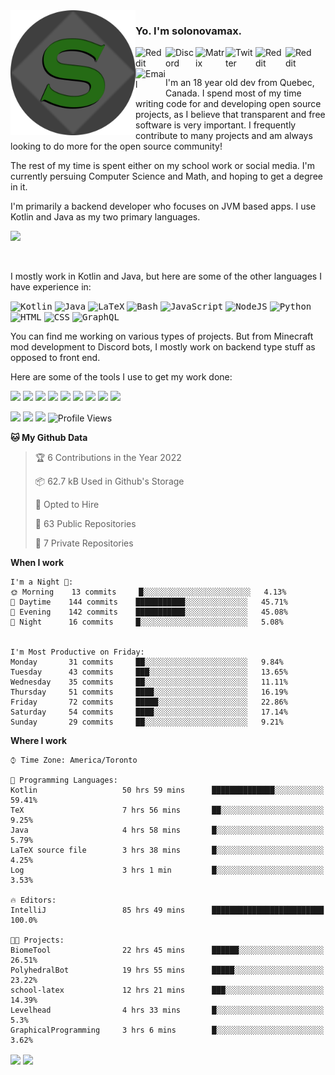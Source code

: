 <img align="left" alt="Avatar" width="200px" src="https://raw.githubusercontent.com/solonovamax/solonovamax/main/solonovamax-circle.png" />

### Yo. I'm solonovamax.

<a href="https://gitlab.com/solonovamax">
    <img align="left" alt="Reddit" width="48px" src="https://img.icons8.com/color/2x/gitlab.png">
</a>

<a href="https://discord.solonovamax.gay">
    <img align="left" alt="Discord" width="48px" src="https://img.icons8.com/color/2x/discord-logo.png">
</a>

<a href="https://matrix.to/#/@solonovamax:matrix.org">
    <img align="left" alt="Matrix" width="48px" src="https://img.icons8.com/material/2x/matrix-logo.png">
</a>

<a href="https://twitter.com/solonovamax">
    <img align="left" alt="Twitter" width="48px" src="https://img.icons8.com/color/2x/twitter.png">
</a>

<!-- <a href="https://twitch.tv/solonovamax">
    <img align="left" alt="Twitch" width="48px" src="https://img.icons8.com/color/2x/twitch.png">
</a> -->

<a href="https://reddit.com/u/solonovamax">
    <img align="left" alt="Reddit" width="48px" src="https://img.icons8.com/color/2x/reddit.png">
</a>

<a href="https://www.youtube.com/channel/UCTxCeyGu41WfEBT8mXpjHMA">
    <img align="left" alt="Reddit" width="48px" src="https://img.icons8.com/color/2x/youtube.png">
</a>

<a href="mailto:solonovamax@12oclockpoint.com">
    <img align="left" alt="Email" width="48px" src="https://img.icons8.com/fluency/2x/mail.png">
</a>

<!-- <a href="https://open.spotify.com/user/solonovamax">
    <img align="left" alt="Spotify" width="48px" src="https://img.icons8.com/color/2x/spotify.png">
</a> -->

<br/>
<br/>

I'm an 18 year old dev from Quebec, Canada.
I spend most of my time writing code for and developing open source projects, as I believe that transparent and free software is very important.
I frequently contribute to many projects and am always looking to do more for the open source community!

The rest of my time is spent either on my school work or social media. I'm currently persuing Computer Science and Math, and hoping to get a degree in it.

I'm primarily a backend developer who focuses on JVM based apps. I use Kotlin and Java as my two primary languages.


<a href="https://github.com/ryo-ma/github-profile-trophy"><img src="https://github-profile-trophy.vercel.app/?username=pierreschwang&margin-w=15&row=1"/></a> 

<br/>

I mostly work in Kotlin and Java, but here are some of the other languages I have experience in:

<kbd><img height="32" alt="Kotlin" src="https://img.icons8.com/color/1x/kotlin.png"></kbd>
<kbd><img height="32" alt="Java" src="https://img.icons8.com/color/1x/java-coffee-cup-logo.png"></kbd>
<kbd><img height="32" alt="LaTeX" src="https://img.icons8.com/color/1x/latex.png"></kbd>
<kbd><img height="32" alt="Bash" src="https://img.icons8.com/color/1x/console.png"></kbd>
<kbd><img height="32" alt="JavaScript" src="https://img.icons8.com/color/1x/javascript.png"></kbd>
<kbd><img height="32" alt="NodeJS" src="https://img.icons8.com/color/1x/nodejs.png"></kbd>
<kbd><img height="32" alt="Python" src="https://img.icons8.com/color/1x/python.png"></kbd>
<kbd><img height="32" alt="HTML" src="https://img.icons8.com/color/1x/html-5.png"></kbd>
<kbd><img height="32" alt="CSS" src="https://img.icons8.com/color/1x/css3.png"></kbd>
<kbd><img height="32" alt="GraphQL" src="https://img.icons8.com/color/1x/graphql.png"></kbd>

You can find me working on various types of projects.
But from Minecraft mod development to Discord bots, I mostly work on backend type stuff as opposed to front end.

Here are some of the tools I use to get my work done:

<kbd><img height="32" src="https://img.icons8.com/color/2x/intellij-idea.png"></kbd>
<kbd><img height="32" src="https://img.icons8.com/color/2x/linux.png"></kbd>
<kbd><img height="32" src="https://img.icons8.com/fluent/2x/console.png"></kbd>
<kbd><img height="32" src="https://img.icons8.com/color/2x/open-source.png"></kbd>
<kbd><img height="32" src="https://img.icons8.com/color/2x/git.png"></kbd>
<kbd><img height="32" src="https://img.icons8.com/color/2x/docker.png"></kbd>
<kbd><img height="32" src="https://img.icons8.com/color/2x/mongodb.png"></kbd>
<kbd><img height="32" src="https://img.icons8.com/color/2x/nginx.png"></kbd>
<kbd><img height="32" src="https://img.icons8.com/metro/2x/mysql.png"></kbd>

![](https://img.shields.io/badge/OS-Arch%20Linux-informational?style=flat&logo=Arch%20Linux&logoColor=white&color=007ec6)
![](https://img.shields.io/badge/Editor-IntelliJ%20Idea-informational?style=flat&logo=IntelliJ%20Idea&logoColor=white&color=007ec6)
![](https://img.shields.io/badge/Main%20Languages-Java%20%26%20Kotlin-informational?style=flat&logo=Java&logoColor=white&color=007ec6)
![Profile Views](https://komarev.com/ghpvc/?username=solonovamax&color=blue&style=flat)


<!--START_SECTION:waka-->
**🐱 My Github Data** 

> 🏆 6 Contributions in the Year 2022
 > 
> 📦 62.7 kB Used in Github's Storage 
 > 
> 💼 Opted to Hire
 > 
> 📜 63 Public Repositories 
 > 
> 🔑 7 Private Repositories  
 > 
**When I work** 

```text
I'm a Night 🦉: 
🌞 Morning    13 commits     █░░░░░░░░░░░░░░░░░░░░░░░░   4.13% 
🌆 Daytime    144 commits    ███████████░░░░░░░░░░░░░░   45.71% 
🌃 Evening    142 commits    ███████████░░░░░░░░░░░░░░   45.08% 
🌙 Night      16 commits     █░░░░░░░░░░░░░░░░░░░░░░░░   5.08%


I'm Most Productive on Friday: 
Monday       31 commits     ██░░░░░░░░░░░░░░░░░░░░░░░   9.84% 
Tuesday      43 commits     ███░░░░░░░░░░░░░░░░░░░░░░   13.65% 
Wednesday    35 commits     ██░░░░░░░░░░░░░░░░░░░░░░░   11.11% 
Thursday     51 commits     ████░░░░░░░░░░░░░░░░░░░░░   16.19% 
Friday       72 commits     █████░░░░░░░░░░░░░░░░░░░░   22.86% 
Saturday     54 commits     ████░░░░░░░░░░░░░░░░░░░░░   17.14% 
Sunday       29 commits     ██░░░░░░░░░░░░░░░░░░░░░░░   9.21%

```


**Where I work** 

```text
⌚︎ Time Zone: America/Toronto

💬 Programming Languages: 
Kotlin                   50 hrs 59 mins      ██████████████░░░░░░░░░░░   59.41% 
TeX                      7 hrs 56 mins       ██░░░░░░░░░░░░░░░░░░░░░░░   9.25% 
Java                     4 hrs 58 mins       █░░░░░░░░░░░░░░░░░░░░░░░░   5.79% 
LaTeX source file        3 hrs 38 mins       █░░░░░░░░░░░░░░░░░░░░░░░░   4.25% 
Log                      3 hrs 1 min         █░░░░░░░░░░░░░░░░░░░░░░░░   3.53%

🔥 Editors: 
IntelliJ                 85 hrs 49 mins      █████████████████████████   100.0%

🐱‍💻 Projects: 
BiomeTool                22 hrs 45 mins      ██████░░░░░░░░░░░░░░░░░░░   26.51% 
PolyhedralBot            19 hrs 55 mins      █████░░░░░░░░░░░░░░░░░░░░   23.22% 
school-latex             12 hrs 21 mins      ███░░░░░░░░░░░░░░░░░░░░░░   14.39% 
Levelhead                4 hrs 33 mins       █░░░░░░░░░░░░░░░░░░░░░░░░   5.3% 
GraphicalProgramming     3 hrs 6 mins        █░░░░░░░░░░░░░░░░░░░░░░░░   3.62%

```


<!--END_SECTION:waka-->

<div style="white-space:nowrap;width:100%;position: relative;display: inline-block">
<img align="center" src="https://github-readme-stats.vercel.app/api?username=solonovamax&custom_title=solonovamax%27s%20Github%20Stats&langs_count=5&include_all_commits=true&count_private=true&show_icons=true&theme=github_dark"/>
<img align="center" src="https://github-readme-stats.vercel.app/api/wakatime?username=solonovamax&custom_title=solonovamax%27s%20Primary%20Languages&langs_count=10&show_icons=true&theme=github_dark"/>
</div>
